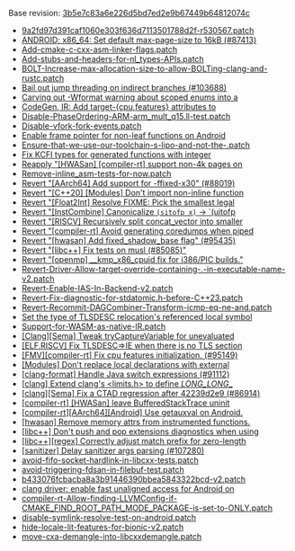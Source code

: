 Base revision: [3b5e7c83a6e226d5bd7ed2e9b67449b64812074c](https://github.com/llvm/llvm-project/commits/3b5e7c83a6e226d5bd7ed2e9b67449b64812074c)

- [9a2fd97d391caf1060e303f636d7113501788d2f-r530567.patch](https://android.googlesource.com/toolchain/llvm_android/+/e727bfb014bd436f581a66a450c939a6983a1fc3/patches/9a2fd97d391caf1060e303f636d7113501788d2f-r530567.patch)
- [ANDROID: x86_64: Set default max-page-size to 16kB (#87413)](https://android.googlesource.com/toolchain/llvm_android/+/e727bfb014bd436f581a66a450c939a6983a1fc3/patches/cherry/2620ccc3cdebcaa53b96b5f4d79ffe3951534e07.patch)
- [Add-cmake-c-cxx-asm-linker-flags.patch](https://android.googlesource.com/toolchain/llvm_android/+/e727bfb014bd436f581a66a450c939a6983a1fc3/patches/Add-cmake-c-cxx-asm-linker-flags.patch)
- [Add-stubs-and-headers-for-nl_types-APIs.patch](https://android.googlesource.com/toolchain/llvm_android/+/e727bfb014bd436f581a66a450c939a6983a1fc3/patches/Add-stubs-and-headers-for-nl_types-APIs.patch)
- [BOLT-Increase-max-allocation-size-to-allow-BOLTing-clang-and-rustc.patch](https://android.googlesource.com/toolchain/llvm_android/+/e727bfb014bd436f581a66a450c939a6983a1fc3/patches/BOLT-Increase-max-allocation-size-to-allow-BOLTing-clang-and-rustc.patch)
- [Bail out jump threading on indirect branches (#103688)](https://android.googlesource.com/toolchain/llvm_android/+/e727bfb014bd436f581a66a450c939a6983a1fc3/patches/cherry/3c9022c965b85951f30af140da591f819acef8a0.patch)
- [Carving out -Wformat warning about scoped enums into a](https://android.googlesource.com/toolchain/llvm_android/+/e727bfb014bd436f581a66a450c939a6983a1fc3/patches/cherry/73ed2153beb529973741344874c0084d24c2f268.patch)
- [CodeGen, IR: Add target-{cpu,features} attributes to](https://android.googlesource.com/toolchain/llvm_android/+/e727bfb014bd436f581a66a450c939a6983a1fc3/patches/cherry/89d8df12015ac3440190d372a8d439614027dc2c.patch)
- [Disable-PhaseOrdering-ARM-arm_mult_q15.ll-test.patch](https://android.googlesource.com/toolchain/llvm_android/+/e727bfb014bd436f581a66a450c939a6983a1fc3/patches/Disable-PhaseOrdering-ARM-arm_mult_q15.ll-test.patch)
- [Disable-vfork-fork-events.patch](https://android.googlesource.com/toolchain/llvm_android/+/e727bfb014bd436f581a66a450c939a6983a1fc3/patches/Disable-vfork-fork-events.patch)
- [Enable frame pointer for non-leaf functions on Android](https://android.googlesource.com/toolchain/llvm_android/+/e727bfb014bd436f581a66a450c939a6983a1fc3/patches/cherry/402eca265f7162e26b8b74d18297fd76c9f100de.patch)
- [Ensure-that-we-use-our-toolchain-s-lipo-and-not-the-.patch](https://android.googlesource.com/toolchain/llvm_android/+/e727bfb014bd436f581a66a450c939a6983a1fc3/patches/Ensure-that-we-use-our-toolchain-s-lipo-and-not-the-.patch)
- [Fix KCFI types for generated functions with integer](https://android.googlesource.com/toolchain/llvm_android/+/e727bfb014bd436f581a66a450c939a6983a1fc3/patches/cherry/e1c36bde0551977d4b2efae032af6dfc4b2b3936.patch)
- [Reapply "[HWASan] [compiler-rt] support non-4k pages on](https://android.googlesource.com/toolchain/llvm_android/+/e727bfb014bd436f581a66a450c939a6983a1fc3/patches/cherry/c6049e67efaaca34ca8ad93b007397b118574b81.patch)
- [Remove-inline_asm-tests-for-now.patch](https://android.googlesource.com/toolchain/llvm_android/+/e727bfb014bd436f581a66a450c939a6983a1fc3/patches/Remove-inline_asm-tests-for-now.patch)
- [Revert "[AArch64] Add support for -ffixed-x30" (#88019)](https://android.googlesource.com/toolchain/llvm_android/+/e727bfb014bd436f581a66a450c939a6983a1fc3/patches/cherry/7ad481e76c9bee5b9895ebfa0fdb52f31cb7de77.patch)
- [Revert "[C++20] [Modules] Don't import non-inline function](https://android.googlesource.com/toolchain/llvm_android/+/e727bfb014bd436f581a66a450c939a6983a1fc3/patches/cherry/aa2741449c3609b2ae244d8d3f3e14ad16de72e4.patch)
- [Revert "[Float2Int] Resolve FIXME: Pick the smallest legal](https://android.googlesource.com/toolchain/llvm_android/+/e727bfb014bd436f581a66a450c939a6983a1fc3/patches/cherry/a6e231bb2a7924f4269e6735d29a54b2318cd16c.patch)
- [Revert "[InstCombine] Canonicalize `(sitofp x)` -> `(uitofp](https://android.googlesource.com/toolchain/llvm_android/+/e727bfb014bd436f581a66a450c939a6983a1fc3/patches/cherry/6960ace534c4021301dd5a9933ca06ba96edea23.patch)
- [Revert "[RISCV] Recursively split concat_vector into smaller](https://android.googlesource.com/toolchain/llvm_android/+/e727bfb014bd436f581a66a450c939a6983a1fc3/patches/cherry/ef520ca6b18cf65fc7a13fcad1534f1d70332a88.patch)
- [Revert "[compiler-rt] Avoid generating coredumps when piped](https://android.googlesource.com/toolchain/llvm_android/+/e727bfb014bd436f581a66a450c939a6983a1fc3/patches/cherry/0b9f19a9880eb786871194af116f223d2ad30c52.patch)
- [Revert "[hwasan] Add fixed_shadow_base flag" (#95435)](https://android.googlesource.com/toolchain/llvm_android/+/e727bfb014bd436f581a66a450c939a6983a1fc3/patches/cherry/12f77e811b49b48df2c37f5036b05b5801a0535f.patch)
- [Revert "[libc++] Fix tests on musl (#85085)"](https://android.googlesource.com/toolchain/llvm_android/+/e727bfb014bd436f581a66a450c939a6983a1fc3/patches/cherry/0847c903c8a04a2bdf53d5f1b93be5705d998801.patch)
- [Revert "[openmp] __kmp_x86_cpuid fix for i386/PIC builds."](https://android.googlesource.com/toolchain/llvm_android/+/e727bfb014bd436f581a66a450c939a6983a1fc3/patches/cherry/6d3cec01a6c29fa4e51ba129fa13dbf55d2b928e.patch)
- [Revert-Driver-Allow-target-override-containing-.-in-executable-name-v2.patch](https://android.googlesource.com/toolchain/llvm_android/+/e727bfb014bd436f581a66a450c939a6983a1fc3/patches/Revert-Driver-Allow-target-override-containing-.-in-executable-name-v2.patch)
- [Revert-Enable-IAS-In-Backend-v2.patch](https://android.googlesource.com/toolchain/llvm_android/+/e727bfb014bd436f581a66a450c939a6983a1fc3/patches/Revert-Enable-IAS-In-Backend-v2.patch)
- [Revert-Fix-diagnostic-for-stdatomic.h-before-C++23.patch](https://android.googlesource.com/toolchain/llvm_android/+/e727bfb014bd436f581a66a450c939a6983a1fc3/patches/Revert-Fix-diagnostic-for-stdatomic.h-before-C++23.patch)
- [Revert-Recommit-DAGCombiner-Transform-icmp-eq-ne-and.patch](https://android.googlesource.com/toolchain/llvm_android/+/e727bfb014bd436f581a66a450c939a6983a1fc3/patches/Revert-Recommit-DAGCombiner-Transform-icmp-eq-ne-and.patch)
- [Set the type of TLSDESC relocation's referenced local symbol](https://android.googlesource.com/toolchain/llvm_android/+/e727bfb014bd436f581a66a450c939a6983a1fc3/patches/cherry/dfe4ca9b7f4a422500d78280dc5eefd1979939e6.patch)
- [Support-for-WASM-as-native-IR.patch](https://android.googlesource.com/toolchain/llvm_android/+/e727bfb014bd436f581a66a450c939a6983a1fc3/patches/Support-for-WASM-as-native-IR.patch)
- [[Clang][Sema] Tweak tryCaptureVariable for unevaluated](https://android.googlesource.com/toolchain/llvm_android/+/e727bfb014bd436f581a66a450c939a6983a1fc3/patches/cherry/3d361b225fe89ce1d8c93639f27d689082bd8dad.patch)
- [[ELF,RISCV] Fix TLSDESC=>IE when there is no TLS section](https://android.googlesource.com/toolchain/llvm_android/+/e727bfb014bd436f581a66a450c939a6983a1fc3/patches/cherry/cdd29f5bd2f5e55ae116be1a912f0b036d7c98e7.patch)
- [[FMV][compiler-rt] Fix cpu features initialization. (#95149)](https://android.googlesource.com/toolchain/llvm_android/+/e727bfb014bd436f581a66a450c939a6983a1fc3/patches/cherry/933d6be8e8c4a81f6409f4daaf704e7f363c6508.patch)
- [[Modules] Don't replace local declarations with external](https://android.googlesource.com/toolchain/llvm_android/+/e727bfb014bd436f581a66a450c939a6983a1fc3/patches/cherry/487967af82053cd08022635a2ff768385d936c80.patch)
- [[clang-format] Handle Java switch expressions (#91112)](https://android.googlesource.com/toolchain/llvm_android/+/e727bfb014bd436f581a66a450c939a6983a1fc3/patches/cherry/236b3e1aad45e2bab8ede0da6397b7b01f9cc9d8.patch)
- [[clang] Extend clang's <limits.h> to define *LONG_LONG*_](https://android.googlesource.com/toolchain/llvm_android/+/e727bfb014bd436f581a66a450c939a6983a1fc3/patches/cherry/7d20ea9d32954e8e5becab8495fa509a3f67b710.patch)
- [[clang][Sema] Fix a CTAD regression after 42239d2e9 (#86914)](https://android.googlesource.com/toolchain/llvm_android/+/e727bfb014bd436f581a66a450c939a6983a1fc3/patches/cherry/0f6ed4c394fd8f843029f6919230bf8df8618529.patch)
- [[compiler-rt] [HWASan] leave BufferedStackTrace uninit](https://android.googlesource.com/toolchain/llvm_android/+/e727bfb014bd436f581a66a450c939a6983a1fc3/patches/cherry/ee870e593a82a6478ff1d8b3f1bd8a45aa1bf650.patch)
- [[compiler-rt][AArch64][Android] Use getauxval on Android.](https://android.googlesource.com/toolchain/llvm_android/+/e727bfb014bd436f581a66a450c939a6983a1fc3/patches/cherry/cd634f57c10dedbe4f908889dece2c4460b702c9.patch)
- [[hwasan] Remove memory attrs from instrumented functions.](https://android.googlesource.com/toolchain/llvm_android/+/e727bfb014bd436f581a66a450c939a6983a1fc3/patches/cherry/79a32609759af317a62184c2c7b1300263a336c8.patch)
- [[libc++] Don't push and pop extensions diagnostics when using](https://android.googlesource.com/toolchain/llvm_android/+/e727bfb014bd436f581a66a450c939a6983a1fc3/patches/cherry/f886dfed3ae6cf70827cedc8d8aefde6250a239b.patch)
- [[libc++][regex] Correctly adjust match prefix for zero-length](https://android.googlesource.com/toolchain/llvm_android/+/e727bfb014bd436f581a66a450c939a6983a1fc3/patches/cherry/e9adcc488f96a9f2b8c4344f5e3c7ca6639b9562.patch)
- [[sanitizer] Delay sanitizer args parsing (#107280)](https://android.googlesource.com/toolchain/llvm_android/+/e727bfb014bd436f581a66a450c939a6983a1fc3/patches/cherry/24684bb4a9791145a36a97477eb1fd525a122d8e.patch)
- [avoid-fifo-socket-hardlink-in-libcxx-tests.patch](https://android.googlesource.com/toolchain/llvm_android/+/e727bfb014bd436f581a66a450c939a6983a1fc3/patches/avoid-fifo-socket-hardlink-in-libcxx-tests.patch)
- [avoid-triggering-fdsan-in-filebuf-test.patch](https://android.googlesource.com/toolchain/llvm_android/+/e727bfb014bd436f581a66a450c939a6983a1fc3/patches/avoid-triggering-fdsan-in-filebuf-test.patch)
- [b433076fcbacba8a3b91446390bbea5843322bcd-v2.patch](https://android.googlesource.com/toolchain/llvm_android/+/e727bfb014bd436f581a66a450c939a6983a1fc3/patches/b433076fcbacba8a3b91446390bbea5843322bcd-v2.patch)
- [clang driver: enable fast unaligned access for Android on](https://android.googlesource.com/toolchain/llvm_android/+/e727bfb014bd436f581a66a450c939a6983a1fc3/patches/cherry/b20360abeb3a80281dc082f1e093abd13cb1ee4c.patch)
- [compiler-rt-Allow-finding-LLVMConfig-if-CMAKE_FIND_ROOT_PATH_MODE_PACKAGE-is-set-to-ONLY.patch](https://android.googlesource.com/toolchain/llvm_android/+/e727bfb014bd436f581a66a450c939a6983a1fc3/patches/compiler-rt-Allow-finding-LLVMConfig-if-CMAKE_FIND_ROOT_PATH_MODE_PACKAGE-is-set-to-ONLY.patch)
- [disable-symlink-resolve-test-on-android.patch](https://android.googlesource.com/toolchain/llvm_android/+/e727bfb014bd436f581a66a450c939a6983a1fc3/patches/disable-symlink-resolve-test-on-android.patch)
- [hide-locale-lit-features-for-bionic-v2.patch](https://android.googlesource.com/toolchain/llvm_android/+/e727bfb014bd436f581a66a450c939a6983a1fc3/patches/hide-locale-lit-features-for-bionic-v2.patch)
- [move-cxa-demangle-into-libcxxdemangle.patch](https://android.googlesource.com/toolchain/llvm_android/+/e727bfb014bd436f581a66a450c939a6983a1fc3/patches/move-cxa-demangle-into-libcxxdemangle.patch)